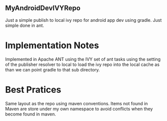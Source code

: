 MyAndroidDevIVYRepo
---

Just a simple publish to local ivy repo for android app dev using gradle.
Just simple done in ant.

# Implementation Notes

Implemented in Apache ANT using the IVY set of ant tasks using the setting
of the publisher resolver to local to load the ivy repo into the local cache as than
we can point gradle to that sub directory.

# Best Pratices

Same layout as the repo using maven conventions. Items not found in Maven are
store under my own namespace to avoid conflicts when they become found in maven.
